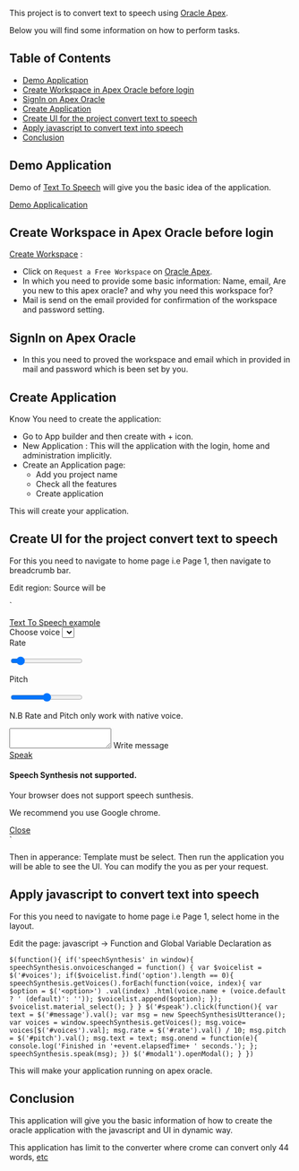 This project is to convert text to speech using [Oracle Apex](https://apex.oracle.com/en/).

Below you will find some information on how to perform tasks.<br>

## Table of Contents

- [Demo Application](#demo-application)
- [Create Workspace in Apex Oracle before login](#create-workspace-in-apex-oracle-before-login)
- [SignIn on Apex Oracle](#sign-in-on-apex-oracle)
- [Create Application](#create-application)
- [Create UI for the project convert text to speech](#create-ui-for-the-project-convert-text-to-speech)
- [Apply javascript to convert text into speech](#apply-javascript-to-convert-text-to-speech)
- [Conclusion](#conclusion)


## Demo Application
Demo of [Text To Speech](#https://apex.oracle.com/pls/apex/f?p=49473:LOGIN_DESKTOP:15816013180148) will give you the basic idea of the application.

[Demo Applicalication](https://apex.oracle.com/pls/apex/f?p=49473:LOGIN_DESKTOP:15816013180148)


## Create Workspace in Apex Oracle before login

[Create Workspace](https://apex.oracle.com/en/learn/getting-started/) :
*  Click on `Request a Free Workspace` on [Oracle Apex](https://apex.oracle.com/en/).
*   In which you need to provide some basic information: Name, email, Are you new to this apex oracle? and why you need this workspace for?
*   Mail is send on the email provided for confirmation of the workspace and password setting.


## SignIn on Apex Oracle

*  In this you need to proved the workspace and email which in provided in mail  and password which is been set by you.

## Create Application

Know You need to create the application:
* Go to App builder and then create with + icon.
* New Application : This will the application with the login, home and administration implicitly.
* Create an Application page: 
    * Add you project name
    * Check all the features
    * Create application

This will create your application.


##  Create UI for the project convert text to speech

For this you need to navigate to home page i.e Page 1, then navigate to breadcrumb bar.

Edit region: Source will be

`
<link rel="stylesheet" href="https://cdnjs.cloudflare.com/ajax/libs/materialize/1.0.0/css/materialize.min.css">
<div class="container">
    <div class="row">
        <nav>
            <div class="nav-wrapper">
                <div class = "col s12">
                    <a href="#" class="brand-logo"> Text To Speech example</a>
                </div>    
            </div>
        </nav>
    </div>
    <form class = "col s8 offset-s2">
        <div class="row">
            <label>Choose voice</label>
            <select id="voices"></select>
        </div>
        <div class="row">
        <div class="col s6">
            <label>Rate</label>
            <p class="range-field">
                <input type="range" id="rate" min="1" max="100" value="10" />
            </p>
        </div>
        <div class="col s6">
            <label> Pitch</label>
            <p class="range-field">
                <input type="range" id="pitch" min="0" max="2" value="1" />
            </p>
        </div>
        </div>
        <div class = "col s12">
            <p>
                N.B Rate and Pitch only work with native voice.
            </p>
        </div>
        <div class="row">
            <div class="input-field col s12">
                <textarea id="message" class="materialize-textarea"></textarea>
                <label> Write message </label>
            </div>
        </div>
        <a href="#" id="speak" class="waves-effect waves-light btn">Speak</a>
    </form>
</div>
<div id="modal1" class="modal">
    <h4>Speech Synthesis not supported.</h4>
    <p>Your browser does not support speech sunthesis.</p>
    <p>We recommend you use Google chrome.</p>
    <div class="action-bar">
        <a href="#" class="waves-effect waves-green btn-flat modal-action modal-close"> Close</a>
    </div>
</div>
<script src="https://cdnjs.cloudflare.com/ajax/libs/jquery/2.1.3/jquery.min.js"></script>
<script src="https://cdnjs.cloudflare.com/ajax/libs/materialize/1.0.0/js/materialize.min.js"></script>
`

Then in apperance: Template must be select.
Then run the application you will be able to see the UI. You can modify the you as per your request.

## Apply javascript to convert text into speech

For this you need to navigate to home page i.e Page 1, select home in the layout.

Edit the page: javascript -> Function and Global Variable Declaration as

`$(function(){
    if('speechSynthesis' in window){
        speechSynthesis.onvoiceschanged = function() {
            var $voicelist = $('#voices');
            if($voicelist.find('option').length == 0){
                speechSynthesis.getVoices().forEach(function(voice, index){
                    var $option = $('<option>')
                    .val(index)
                    .html(voice.name + (voice.default ? ' (default)': ''));
                    $voicelist.append($option);
                });
                $voicelist.material_select();
            }
        }
        $('#speak').click(function(){
            var text = $('#message').val();
            var msg = new SpeechSynthesisUtterance();
            var voices = window.speechSynthesis.getVoices();
            msg.voice= voices[$('#voices').val];
            msg.rate = $('#rate').val() / 10;
            msg.pitch = $('#pitch').val();
            msg.text = text;
            msg.onend = function(e){
                console.log('Finished in '+event.elapsedTime+ ' seconds.');
            };
            speechSynthesis.speak(msg);
        })
        $('#modal1').openModal();
    }
})`

This will make your application running on apex oracle.

## Conclusion

This application will give you the basic information of how to create the oracle application with the javascript and UI in dynamic way.

This application has limit to the converter where crome can convert only 44 words, [etc](https://developer.mozilla.org/en-US/docs/Web/API/SpeechSynthesis)